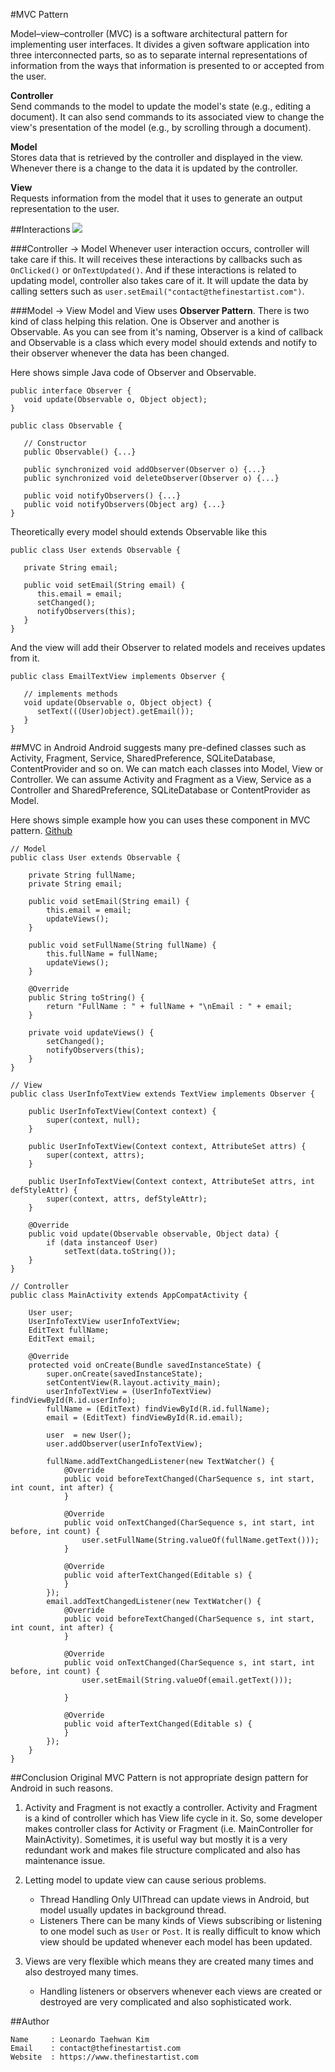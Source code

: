 #MVC Pattern

Model–view–controller (MVC) is a software architectural pattern for implementing user interfaces. It divides a given software application into three interconnected parts, so as to separate internal representations of information from the ways that information is presented to or accepted from the user.

**Controller**  
Send commands to the model to update the model's state (e.g., editing a document). It can also send commands to its associated view to change the view's presentation of the model (e.g., by scrolling through a document).  

**Model**  
Stores data that is retrieved by the controller and displayed in the view. Whenever there is a change to the data it is updated by the controller.  

**View**  
Requests information from the model that it uses to generate an output representation to the user.  


##Interactions
![](http://upload.wikimedia.org/wikipedia/commons/thumb/a/a0/MVC-Process.svg/200px-MVC-Process.svg.png)

###Controller -> Model
Whenever user interaction occurs, controller will take care if this. It will receives these interactions by callbacks such as ```OnClicked()``` or ```OnTextUpdated()```. And if these interactions is related to updating model, controller also takes care of it. It will update the data by calling setters such as ```user.setEmail("contact@thefinestartist.com")```.

###Model -> View
Model and View uses **Observer Pattern**. There is two kind of class helping this relation. One is Observer and another is Observable. As you can see from it's naming, Observer is a kind of callback and Observable is a class which every model should extends and notify to their observer whenever the data has been changed.  

Here shows simple Java code of Observer and Observable.
```
public interface Observer {
   void update(Observable o, Object object);
}

public class Observable {

   // Constructor
   public Observable() {...}

   public synchronized void addObserver(Observer o) {...}
   public synchronized void deleteObserver(Observer o) {...}

   public void notifyObservers() {...}
   public void notifyObservers(Object arg) {...}
}
```

Theoretically every model should extends Observable like this
```
public class User extends Observable {

   private String email;

   public void setEmail(String email) {
      this.email = email;
      setChanged();
      notifyObservers(this);
   }
}
```

And the view will add their Observer to related models and receives updates from it.
```
public class EmailTextView implements Observer {

   // implements methods
   void update(Observable o, Object object) {
      setText(((User)object).getEmail());
   }
}
```

##MVC in Android
Android suggests many pre-defined classes such as Activity, Fragment, Service, SharedPreference, SQLiteDatabase, ContentProvider and so on. We can match each classes into Model, View or Controller. We can assume Activity and Fragment as a View, Service as a Controller and SharedPreference, SQLiteDatabase or ContentProvider as Model.  

Here shows simple example how you can uses these component in MVC pattern. [Github](https://github.com/TheFinestArtist/MVC-Example)

```
// Model
public class User extends Observable {

    private String fullName;
    private String email;

    public void setEmail(String email) {
        this.email = email;
        updateViews();
    }

    public void setFullName(String fullName) {
        this.fullName = fullName;
        updateViews();
    }

    @Override
    public String toString() {
        return "FullName : " + fullName + "\nEmail : " + email;
    }

    private void updateViews() {
        setChanged();
        notifyObservers(this);
    }
}

// View
public class UserInfoTextView extends TextView implements Observer {

    public UserInfoTextView(Context context) {
        super(context, null);
    }

    public UserInfoTextView(Context context, AttributeSet attrs) {
        super(context, attrs);
    }

    public UserInfoTextView(Context context, AttributeSet attrs, int defStyleAttr) {
        super(context, attrs, defStyleAttr);
    }

    @Override
    public void update(Observable observable, Object data) {
        if (data instanceof User)
            setText(data.toString());
    }
}

// Controller
public class MainActivity extends AppCompatActivity {

    User user;
    UserInfoTextView userInfoTextView;
    EditText fullName;
    EditText email;

    @Override
    protected void onCreate(Bundle savedInstanceState) {
        super.onCreate(savedInstanceState);
        setContentView(R.layout.activity_main);
        userInfoTextView = (UserInfoTextView) findViewById(R.id.userInfo);
        fullName = (EditText) findViewById(R.id.fullName);
        email = (EditText) findViewById(R.id.email);

        user  = new User();
        user.addObserver(userInfoTextView);

        fullName.addTextChangedListener(new TextWatcher() {
            @Override
            public void beforeTextChanged(CharSequence s, int start, int count, int after) {
            }

            @Override
            public void onTextChanged(CharSequence s, int start, int before, int count) {
                user.setFullName(String.valueOf(fullName.getText()));
            }

            @Override
            public void afterTextChanged(Editable s) {
            }
        });
        email.addTextChangedListener(new TextWatcher() {
            @Override
            public void beforeTextChanged(CharSequence s, int start, int count, int after) {
            }

            @Override
            public void onTextChanged(CharSequence s, int start, int before, int count) {
                user.setEmail(String.valueOf(email.getText()));

            }

            @Override
            public void afterTextChanged(Editable s) {
            }
        });
    }
}
```

##Conclusion
Original MVC Pattern is not appropriate design pattern for Android in such reasons.

1. Activity and Fragment is not exactly a controller.
   Activity and Fragment is a kind of controller which has View life cycle in it. So, some developer makes controller class for Activity or Fragment (i.e. MainController for MainActivity). Sometimes, it is useful way but mostly it is a very redundant work and makes file structure complicated and also has maintenance issue.

2. Letting model to update view can cause serious problems.
   * Thread Handling
      Only UIThread can update views in Android, but model usually updates in background thread.
   * Listeners
      There can be many kinds of Views subscribing or listening to one model such as ```User``` or ```Post```. It is really difficult to know which view should be updated whenever each model has been updated.

3. Views are very flexible which means they are created many times and also destroyed many times.
   * Handling listeners or observers whenever each views are created or destroyed are very complicated and also sophisticated work.

##Author
```
Name     : Leonardo Taehwan Kim
Email    : contact@thefinestartist.com
Website  : https://www.thefinestartist.com
```
